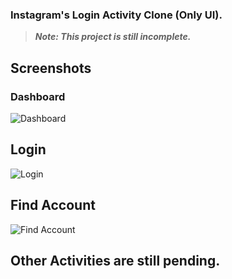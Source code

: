 ### Instagram's Login Activity Clone (Only UI).
>**_Note: This project is still incomplete._**
## Screenshots
### Dashboard
![Dashboard](https://i.imgur.com/GkV151U.png)

## Login
![Login](https://i.imgur.com/hI00I2l.png)

## Find Account
![Find Account](https://i.imgur.com/JqSJjHk.png)
## Other Activities are still pending.
